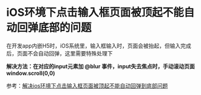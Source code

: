 
# iOS环境下点击输入框页面被顶起不能自动回弹底部的问题

在开发app内嵌H5时，iOS系统里，输入框输入时，页面会被抬起，但输入完成后，页面不会自动回弹，这里需要特殊处理下

**解决方法：在对应的input元素加 @blur 事件，input失去焦点时，手动滚动页面 window.scroll(0,0)**

参考：[解决ios环境下点击输入框页面被顶起不能自动回弹到底部问题](https://blog.csdn.net/YY110621/article/details/87919966)
